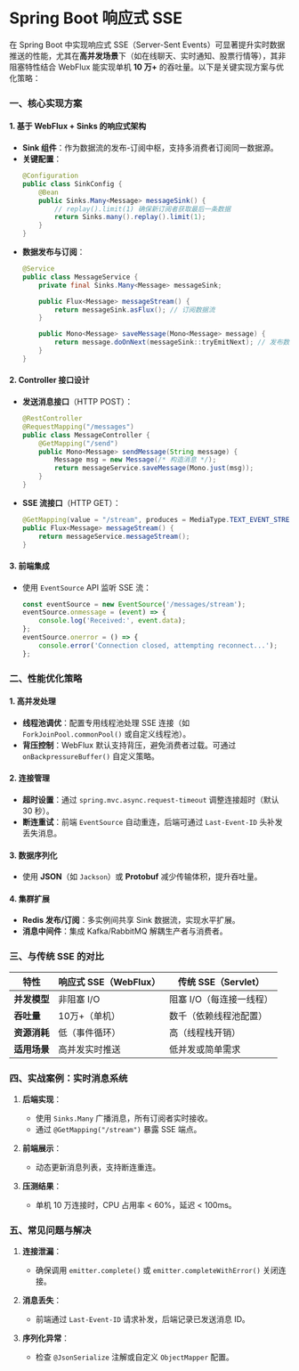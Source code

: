 # Spring Boot 响应式 SSE

在 Spring Boot 中实现响应式 SSE（Server-Sent Events）可显著提升实时数据推送的性能，尤其在**高并发场景**下（如在线聊天、实时通知、股票行情等），其非阻塞特性结合 WebFlux 能实现单机 **10 万+** 的吞吐量。以下是关键实现方案与优化策略：

### **一、核心实现方案**
#### 1. **基于 WebFlux + Sinks 的响应式架构**
- **Sink 组件**：作为数据流的发布-订阅中枢，支持多消费者订阅同一数据源。
- **关键配置**：
  ```java
  @Configuration
  public class SinkConfig {
      @Bean
      public Sinks.Many<Message> messageSink() {
          // replay().limit(1) 确保新订阅者获取最后一条数据
          return Sinks.many().replay().limit(1);
      }
  }
  ```
- **数据发布与订阅**：
  ```java
  @Service
  public class MessageService {
      private final Sinks.Many<Message> messageSink;

      public Flux<Message> messageStream() {
          return messageSink.asFlux(); // 订阅数据流
      }

      public Mono<Message> saveMessage(Mono<Message> message) {
          return message.doOnNext(messageSink::tryEmitNext); // 发布数据
      }
  }
  ```

#### 2. **Controller 接口设计**
- **发送消息接口**（HTTP POST）：
  ```java
  @RestController
  @RequestMapping("/messages")
  public class MessageController {
      @GetMapping("/send")
      public Mono<Message> sendMessage(String message) {
          Message msg = new Message(/* 构造消息 */);
          return messageService.saveMessage(Mono.just(msg));
      }
  }
  ```
- **SSE 流接口**（HTTP GET）：
  ```java
  @GetMapping(value = "/stream", produces = MediaType.TEXT_EVENT_STREAM_VALUE)
  public Flux<Message> messageStream() {
      return messageService.messageStream();
  }
  ```

#### 3. **前端集成**
- 使用 `EventSource` API 监听 SSE 流：
  ```javascript
  const eventSource = new EventSource('/messages/stream');
  eventSource.onmessage = (event) => {
      console.log('Received:', event.data);
  };
  eventSource.onerror = () => {
      console.error('Connection closed, attempting reconnect...');
  };
  ```

### **二、性能优化策略**
#### 1. **高并发处理**
- **线程池调优**：配置专用线程池处理 SSE 连接（如 `ForkJoinPool.commonPool()` 或自定义线程池）。
- **背压控制**：WebFlux 默认支持背压，避免消费者过载。可通过 `onBackpressureBuffer()` 自定义策略。

#### 2. **连接管理**
- **超时设置**：通过 `spring.mvc.async.request-timeout` 调整连接超时（默认 30 秒）。
- **断连重试**：前端 `EventSource` 自动重连，后端可通过 `Last-Event-ID` 头补发丢失消息。

#### 3. **数据序列化**
- 使用 **JSON**（如 `Jackson`）或 **Protobuf** 减少传输体积，提升吞吐量。

#### 4. **集群扩展**
- **Redis 发布/订阅**：多实例间共享 Sink 数据流，实现水平扩展。
- **消息中间件**：集成 Kafka/RabbitMQ 解耦生产者与消费者。

### **三、与传统 SSE 的对比**
| **特性**   | **响应式 SSE（WebFlux）** | **传统 SSE（Servlet）** |
|----------|----------------------|---------------------|
| **并发模型** | 非阻塞 I/O              | 阻塞 I/O（每连接一线程）      |
| **吞吐量**  | 10万+（单机）             | 数千（依赖线程池配置）         |
| **资源消耗** | 低（事件循环）              | 高（线程栈开销）            |
| **适用场景** | 高并发实时推送              | 低并发或简单需求            |

### **四、实战案例：实时消息系统**
1. **后端实现**：
    - 使用 `Sinks.Many` 广播消息，所有订阅者实时接收。
    - 通过 `@GetMapping("/stream")` 暴露 SSE 端点。

2. **前端展示**：
    - 动态更新消息列表，支持断连重连。

3. **压测结果**：
    - 单机 10 万连接时，CPU 占用率 < 60%，延迟 < 100ms。

### **五、常见问题与解决**
1. **连接泄漏**：
    - 确保调用 `emitter.complete()` 或 `emitter.completeWithError()` 关闭连接。

2. **消息丢失**：
    - 前端通过 `Last-Event-ID` 请求补发，后端记录已发送消息 ID。

3. **序列化异常**：
    - 检查 `@JsonSerialize` 注解或自定义 `ObjectMapper` 配置。
